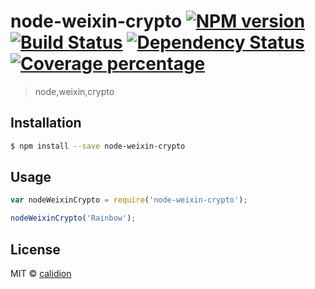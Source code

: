 # node-weixin-crypto [![NPM version][npm-image]][npm-url] [![Build Status][travis-image]][travis-url] [![Dependency Status][daviddm-image]][daviddm-url] [![Coverage percentage][coveralls-image]][coveralls-url]
> node,weixin,crypto

## Installation

```sh
$ npm install --save node-weixin-crypto
```

## Usage

```js
var nodeWeixinCrypto = require('node-weixin-crypto');

nodeWeixinCrypto('Rainbow');
```
## License

MIT © [calidion](blog.3gcnbeta.com)


[npm-image]: https://badge.fury.io/js/node-weixin-crypto.svg
[npm-url]: https://npmjs.org/package/node-weixin-crypto
[travis-image]: https://travis-ci.org/node-weixin/node-weixin-crypto.svg?branch=master
[travis-url]: https://travis-ci.org/node-weixin/node-weixin-crypto
[daviddm-image]: https://david-dm.org/node-weixin/node-weixin-crypto.svg?theme=shields.io
[daviddm-url]: https://david-dm.org/node-weixin/node-weixin-crypto
[coveralls-image]: https://coveralls.io/repos/node-weixin/node-weixin-crypto/badge.svg
[coveralls-url]: https://coveralls.io/r/node-weixin/node-weixin-crypto
